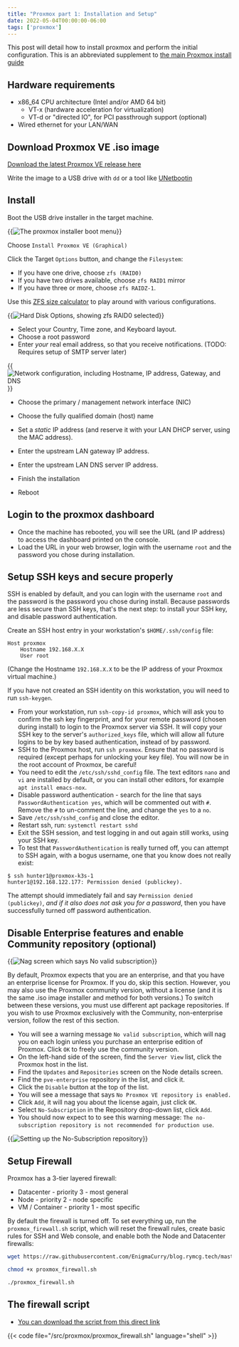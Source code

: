 ```yaml
---
title: "Proxmox part 1: Installation and Setup"
date: 2022-05-04T00:00:00-06:00
tags: ['proxmox']
---
```


This post will detail how to install proxmox and perform the initial
configuration. This is an abbreviated supplement to [the main Proxmox
install
guide](https://pve.proxmox.com/pve-docs/chapter-pve-installation.html)

## Hardware requirements

 * x86_64 CPU architecture (Intel and/or AMD 64 bit)
   * VT-x (hardware acceleration for virtualization)
   * VT-d or "directed IO", for PCI passthrough support (optional)
 * Wired ethernet for your LAN/WAN

## Download Proxmox VE .iso image

[Download the latest Proxmox VE release
here](https://proxmox.com/en/downloads/proxmox-virtual-environment)

Write the image to a USB drive with `dd` or a tool like
[UNetbootin](https://unetbootin.github.io/)

## Install

Boot the USB drive installer in the target machine.

{{<img src="/img/proxmox/boot.png" alt="The proxmox installer boot menu">}}

Choose `Install Proxmox VE (Graphical)`

Click the Target `Options` button, and change the `Filesystem`:

 * If you have one drive, choose `zfs (RAID0)`
 * If you have two drives available, choose `zfs RAID1` mirror
 * If you have three or more, choose `zfs RAIDZ-1`.

Use this [ZFS size calculator](https://wintelguy.com/zfs-calc.pl) to
play around with various configurations.

{{<img src="/img/proxmox/hard-disk-options.png" alt="Hard Disk Options, showing zfs RAID0 selected">}}

 * Select your Country, Time zone, and Keyboard layout.
 * Choose a root password
 * Enter *your* real email address, so that you receive notifications.
   (TODO: Requires setup of SMTP server later)

{{<img src="/img/proxmox/network-configuration.png" alt="Network configuration, including Hostname, IP address, Gateway, and DNS">}}

 * Choose the primary / management network interface (NIC)
 * Choose the fully qualified domain (host) name
 * Set a *static* IP address (and reserve it with your LAN DHCP
   server, using the MAC address).
 * Enter the upstream LAN gateway IP address.
 * Enter the upstream LAN DNS server IP address.

 * Finish the installation
 * Reboot

## Login to the proxmox dashboard

 * Once the machine has rebooted, you will see the URL (and IP
   address) to access the dashboard printed on the console.
 * Load the URL in your web browser, login with the username `root`
   and the password you chose during installation.

## Setup SSH keys and secure properly

SSH is enabled by default, and you can login with the username `root`
and the password is the password you chose during install. Because
passwords are less secure than SSH keys, that's the next step: to
install your SSH key, and disable password authentication.

Create an SSH host entry in your workstation's `$HOME/.ssh/config`
file:

```
Host proxmox
    Hostname 192.168.X.X
    User root
```

(Change the Hostname `192.168.X.X` to be the IP address of your Proxmox virtual machine.)

If you have not created an SSH identity on this workstation, you will need to
run `ssh-keygen`.
 * From your workstation, run `ssh-copy-id proxmox`, which will ask you to
   confirm the ssh key fingerprint, and for your remote password (chosen during
   install) to login to the Proxmox server via SSH. It will copy your SSH key to
   the server's `authorized_keys` file, which will allow all future logins to be
   by key based authentication, instead of by password.
 * SSH to the Proxmox host, run `ssh proxmox`. Ensure that no password is
   required (except perhaps for unlocking your key file). You will now be in the
   root account of Proxmox, be careful!
 * You need to edit the `/etc/ssh/sshd_config` file. The text editors `nano` and
   `vi` are installed by default, or you can install other editors, for example
   `apt install emacs-nox`.
 * Disable password authentication - search for the line that says
   `PasswordAuthentication yes`, which will be commented out with `#`. Remove
   the `#` to un-comment the line, and change the `yes` to a `no`.
 * Save `/etc/ssh/sshd_config` and close the editor.
 * Restart ssh, run: `systemctl restart sshd`
 * Exit the SSH session, and test logging in and out again still works, using
   your SSH key.
 * To test that `PasswordAuthentication` is really turned off, you can attempt
   to SSH again, with a bogus username, one that you know does not really exist:

```
$ ssh hunter1@proxmox-k3s-1
hunter1@192.168.122.177: Permission denied (publickey).
```

   The attempt should immediately fail and say `Permission denied (publickey)`, *and if it
   also does not ask you for a password*, then you have successfully turned off
   password authentication.

## Disable Enterprise features and enable Community repository (optional)

{{<img src="/img/proxmox/no-valid-subscription.png" alt="Nag screen which says No valid subscription">}}

By default, Proxmox expects that you are an enterprise, and that you have an
enterprise license for Proxmox. If you do, skip this section. However, you may
also use the Proxmox community version, without a license (and it is the same
.iso image installer and method for both versions.) To switch between these
versions, you must use different apt package repositories. If you wish to use
Proxmox exclusively with the Community, non-enterprise version, follow the rest
of this section.

 * You will see a warning message `No valid subscription`, which will nag you on
   each login unless you purchase an enterprise edition of Proxmox. Click `OK`
   to freely use the community version.
 * On the left-hand side of the screen, find the `Server View` list, click the
   Proxmox host in the list.
 * Find the `Updates` and `Repositories` screen on the Node details screen.
 * Find the `pve-enterprise` repository in the list, and click it.
 * Click the `Disable` button at the top of the list.
 * You will see a message that says `No Proxmox VE repository is enabled.`
 * Click `Add`, it will nag you about the license again, just click `OK`.
 * Select `No-Subscription` in the Repository drop-down list, click `Add`.
 * You should now expect to to see this warning message: `The no-subscription
   repository is not recommended for production use`.

{{<img src="/img/proxmox/no-subscription-repository.png" alt="Setting up the No-Subscription repository">}}

## Setup Firewall

Proxmox has a 3-tier layered firewall:

 * Datacenter - priority 3 - most general
 * Node - priority 2 - node specific
 * VM / Container - priority 1 - most specific

By default the firewall is turned off. To set everything up, run the
`proxmox_firewall.sh` script, which will reset the firewall rules,
create basic rules for SSH and Web console, and enable both the Node
and Datacenter firewalls:

```bash
wget https://raw.githubusercontent.com/EnigmaCurry/blog.rymcg.tech/master/src/proxmox/proxmox_firewall.sh

chmod +x proxmox_firewall.sh
```

```bash
./proxmox_firewall.sh
```

## The firewall script

 * [You can download the script from this direct link](https://raw.githubusercontent.com/EnigmaCurry/blog.rymcg.tech/master/src/proxmox/proxmox_firewall.sh)

{{< code file="/src/proxmox/proxmox_firewall.sh" language="shell" >}}
